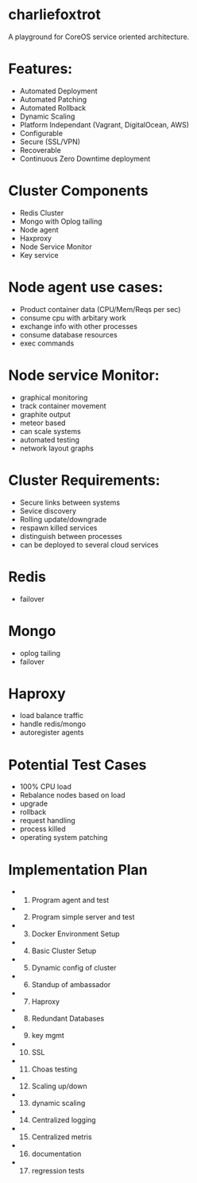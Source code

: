 charliefoxtrot
==============
 
A playground for CoreOS service oriented architecture.

# Features: 
  - Automated Deployment
  - Automated Patching 
  - Automated Rollback
  - Dynamic Scaling
  - Platform Independant (Vagrant, DigitalOcean, AWS)
  - Configurable
  - Secure (SSL/VPN)
  - Recoverable
  - Continuous Zero Downtime deployment

# Cluster Components
  - Redis Cluster
  - Mongo with Oplog tailing
  - Node agent
  - Haxproxy
  - Node Service Monitor
  - Key service
  
# Node agent use cases:
  - Product container data (CPU/Mem/Reqs per sec)
  - consume cpu with arbitary work
  - exchange info with other processes
  - consume database resources
  - exec commands

# Node service Monitor:
  - graphical monitoring
  - track container movement
  - graphite output
  - meteor based
  - can scale systems
  - automated testing
  - network layout graphs

# Cluster Requirements:
  - Secure links between systems
  - Sevice discovery
  - Rolling update/downgrade
  - respawn killed services
  - distinguish between processes
  - can be deployed to several cloud services

# Redis
  - failover

# Mongo 
  - oplog tailing
  - failover

# Haproxy
  - load balance traffic
  - handle redis/mongo
  - autoregister agents

# Potential Test Cases
  - 100% CPU load
  - Rebalance nodes based on load
  - upgrade
  - rollback
  - request handling 
  - process killed 
  - operating system patching
  
# Implementation Plan
  - 1) Program agent and test
  - 2) Program simple server and test
  - 3) Docker Environment Setup
  - 4) Basic Cluster Setup 
  - 5) Dynamic config of cluster 
  - 6) Standup of ambassador
  - 7) Haproxy
  - 8) Redundant Databases
  - 9) key mgmt
  - 10) SSL 
  - 11) Choas testing
  - 12) Scaling up/down
  - 13) dynamic scaling
  - 14) Centralized logging
  - 15) Centralized metris
  - 16) documentation
  - 17) regression tests
  